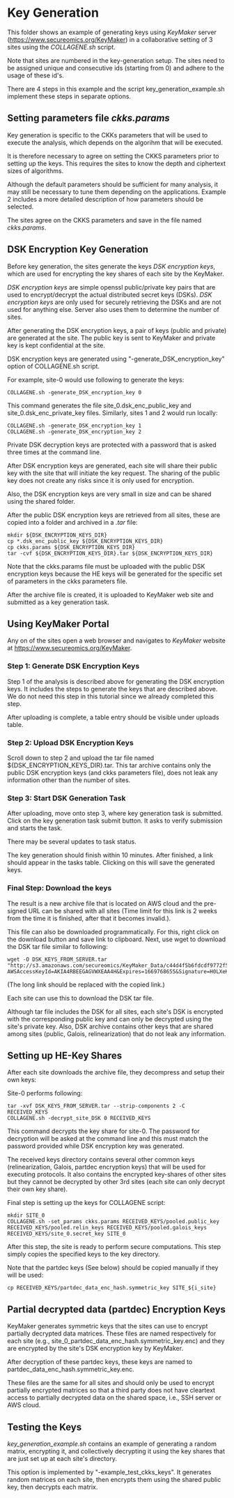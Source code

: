 # Key Generation 
This folder shows an example of generating keys using *KeyMaker* server (https://www.secureomics.org/KeyMaker) in a collaborative setting of 3 sites using the *COLLAGENE.sh* script.

Note that sites are numbered in the key-generation setup. The sites need to be assigned unique and consecutive ids (starting from 0) and adhere to the usage of these id's.

There are 4 steps in this example and the script key_generation_example.sh implement these steps in separate options.

## Setting parameters file *ckks.params*
Key generation is specific to the CKKs parameters that will be used to execute the analysis, which depends on the algorihm that will be executed.

It is therefore necessary to agree on setting the CKKS parameters prior to setting up the keys. This requires the sites to know the depth and ciphertext sizes of algorithms.

Although the default parameters should be sufficient for many analysis, it may still be necessary to tune them depending on the applications. Example 2 includes a more detailed description of how parameters should be selected.

The sites agree on the CKKS parameters and save in the file named *ckks.params*.

## DSK Encryption Key Generation
Before key generation, the sites generate the keys *DSK encryption keys*, which are used for encrypting the key shares of each site by the KeyMaker. 

*DSK encryption keys* are simple openssl public/private key pairs that are used to encrypt/decrypt the actual distributed secret keys (DSKs). *DSK encryption keys* are only used for securely retrieving the DSKs and are not used for anything else. Server also uses them to determine the number of sites.

After generating the DSK encryption keys, a pair of keys (public and private) are generated at the site. The public key is sent to KeyMaker and private key is kept confidential at the site.

DSK encryption keys are generated using "-generate_DSK_encryption_key" option of COLLAGENE.sh script. 

For example, site-0 would use following to generate the keys:
```
COLLAGENE.sh -generate_DSK_encryption_key 0
```
This command generates the file site_0.dsk_enc_public_key and site_0.dsk_enc_private_key files. Similarly, sites 1 and 2 would run locally:
```
COLLAGENE.sh -generate_DSK_encryption_key 1
COLLAGENE.sh -generate_DSK_encryption_key 2
```
Private DSK decryption keys are protected with a password that is asked three times at the command line.

After DSK encryption keys are generated, each site will share their public key with the site that will initiate the key request. The sharing of the public key does not create any risks since it is only used for encryption.

Also, the DSK encryption keys are very small in size and can be shared using the shared folder.

After the public DSK encryption keys are retrieved from all sites, these are copied into a folder and archived in a *.tar* file:
```
mkdir ${DSK_ENCRYPTION_KEYS_DIR}
cp *.dsk_enc_public_key ${DSK_ENCRYPTION_KEYS_DIR}
cp ckks.params ${DSK_ENCRYPTION_KEYS_DIR}
tar -cvf ${DSK_ENCRYPTION_KEYS_DIR}.tar ${DSK_ENCRYPTION_KEYS_DIR}
```
Note that the ckks.params file must be uploaded with the public DSK encryption keys because the HE keys will be generated for the specific set of parameters in the ckks parameters file.

After the archive file is created, it is uploaded to KeyMaker web site and submitted as a key generation task.

## Using KeyMaker Portal
Any on of the sites open a web browser and navigates to *KeyMaker* website at https://www.secureomics.org/KeyMaker. 

### Step 1: Generate DSK Encryption Keys
Step 1 of the analysis is described above for generating the DSK encryption keys. It includes the steps to generate the keys that are described above. We do not need this step in this tutorial since we already completed this step.

After uploading is complete, a table entry should be visible under uploads table.

### Step 2: Upload DSK Encryption Keys
Scroll down to step 2 and upload the tar file named ${DSK_ENCRYPTION_KEYS_DIR}.tar. This tar archive contains only the public DSK encryption keys (and ckks parameters file), does not leak any information other than the number of sites.

### Step 3: Start DSK Generation Task
After uploading, move onto step 3, where key generation task is submitted. Click on the key generation task submit button. It asks to verify submission and starts the task. 

There may be several updates to task status.

The key generation should finish within 10 minutes. After finished, a link should appear in the tasks table. Clicking on this will save the generated keys.

### Final Step: Download the keys
The result is a new archive file that is located on AWS cloud and the pre-signed URL can be shared with all sites (Time limit for this link is 2 weeks from the time it is finished, after that it becomes invalid.). 

This file can also be downloaded programmatically. For this, right click on the download button and save link to clipboard. Next, use wget to download the DSK tar file similar to following:
```
wget -O DSK_KEYS_FROM_SERVER.tar "http://s3.amazonaws.com/secureomics/KeyMaker_Data/c44d4f5b6fdcdf9772f59c5acd639d05eb7534fe/SITE_KEYS.tar?AWSAccessKeyId=AKIA4RBEEGAGVWXEAA4H&Expires=1669768655&Signature=H0LXeKIu%2BgDuIwjvzzVMgQovUbA%3D"
```
(The long link should be replaced with the copied link.)

Each site can use this to download the DSK tar file.

Although tar file includes the DSK for all sites, each site's DSK is encrypted with the corresponding public key and can only be decrypted using the site's private key. Also, DSK archive contains other keys that are shared among sites (public, Galois, relinearization) that do not leak any information. 

## Setting up HE-Key Shares
After each site downloads the archive file, they decompress and setup their own keys:

Site-0 performs following:
```
tar -xvf DSK_KEYS_FROM_SERVER.tar --strip-components 2 -C RECEIVED_KEYS
COLLAGENE.sh -decrypt_site_DSK 0 RECEIVED_KEYS
```

This command decrypts the key share for site-0. The password for decryption will be asked at the command line and this must match the password provided while DSK encryption key was generated.

The received keys directory contains several other common keys (relinearization, Galois, partdec encryption keys) that will be used for executing protocols. It also contains the encrypted key-shares of other sites but they cannot be decrypted by other 3rd sites (each site can only decrypt their own key share).

Final step is setting up the keys for COLLAGENE script:
```
mkdir SITE_0
COLLAGENE.sh -set_params ckks.params RECEIVED_KEYS/pooled.public_key RECEIVED_KEYS/pooled.relin_keys RECEIVED_KEYS/pooled.galois_keys RECEIVED_KEYS/site_0.secret_key SITE_0
```
After this step, the site is ready to perform secure computations. This step simply copies the specified keys to the key directory.

Note that the partdec keys (See below) should be copied manually if they will be used:
```
cp RECEIVED_KEYS/partdec_data_enc_hash.symmetric_key SITE_${i_site}
```

## Partial decrypted data (partdec) Encryption Keys
KeyMaker generates symmetric keys that the sites can use to encrypt partially decrypted data matrices. These files are named respectively for each site (e.g., site_0_partdec_data_enc_hash.symmetric_key.enc) and they are encrypted by the site's DSK encryption key by KeyMaker.

After decryption of these partdec keys, these keys are named to partdec_data_enc_hash.symmetric_key.enc.

These files are the same for all sites and should only be used to encrypt partially encrypted matrices so that a third party does not have cleartext access to partially decrypted data on the shared space, i.e., SSH server or AWS cloud.

## Testing the Keys
*key_generation_example.sh* contains an example of generating a random matrix, encrypting it, and collectively decrypting it using the key shares that are just set up at each site's directory.

This option is implemented by "-example_test_ckks_keys". It generates random matrices on each site, then encrypts them using the shared public key, then decrypts each matrix.


